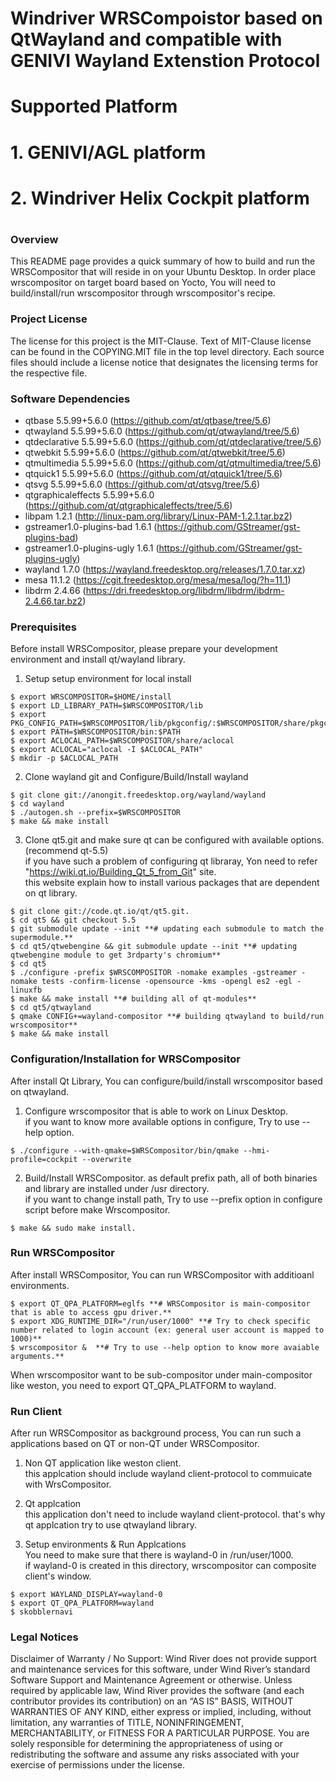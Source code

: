 # ##########################################################
#
# Windriver WRSCompoistor based on QtWayland and compatible with GENIVI Wayland Extenstion Protocol
# Supported Platform
# 1. GENIVI/AGL platform
# 2. Windriver Helix Cockpit platform
#
# ##########################################################

### Overview

This README page provides a quick summary of how to build and run the WRSCompositor that will reside in on your Ubuntu Desktop.
In order place wrscompositor on target board based on Yocto, You will need to build/install/run wrscompositor through wrscompositor's recipe. 

### Project License

The license for this project is the MIT-Clause. Text of MIT-Clause license can be found in the COPYING.MIT file in the top level directory. Each source files should include a license notice that designates the licensing terms for the respective file.

### Software Dependencies

- qtbase  5.5.99+5.6.0 (https://github.com/qt/qtbase/tree/5.6)
- qtwayland  5.5.99+5.6.0 (https://github.com/qt/qtwayland/tree/5.6)
- qtdeclarative  5.5.99+5.6.0 (https://github.com/qt/qtdeclarative/tree/5.6)
- qtwebkit  5.5.99+5.6.0 (https://github.com/qt/qtwebkit/tree/5.6)
- qtmultimedia  5.5.99+5.6.0 (https://github.com/qt/qtmultimedia/tree/5.6)
- qtquick1  5.5.99+5.6.0 (https://github.com/qt/qtquick1/tree/5.6)
- qtsvg  5.5.99+5.6.0 (https://github.com/qt/qtsvg/tree/5.6)
- qtgraphicaleffects  5.5.99+5.6.0 (https://github.com/qt/qtgraphicaleffects/tree/5.6)
- libpam  1.2.1 (http://linux-pam.org/library/Linux-PAM-1.2.1.tar.bz2)
- gstreamer1.0-plugins-bad  1.6.1 (https://github.com/GStreamer/gst-plugins-bad)
- gstreamer1.0-plugins-ugly  1.6.1 (https://github.com/GStreamer/gst-plugins-ugly)
- wayland  1.7.0 (https://wayland.freedesktop.org/releases/1.7.0.tar.xz)
- mesa  11.1.2 (https://cgit.freedesktop.org/mesa/mesa/log/?h=11.1)
- libdrm  2.4.66 (https://dri.freedesktop.org/libdrm/libdrm/ibdrm-2.4.66.tar.bz2)

### Prerequisites

Before install WRSCompositor, please prepare your development environment and install qt/wayland library.
1. Setup setup environment for local install  
```
$ export WRSCOMPOSITOR=$HOME/install  
$ export LD_LIBRARY_PATH=$WRSCOMPOSITOR/lib  
$ export PKG_CONFIG_PATH=$WRSCOMPOSITOR/lib/pkgconfig/:$WRSCOMPOSITOR/share/pkgconfig/  
$ export PATH=$WRSCOMPOSITOR/bin:$PATH  
$ export ACLOCAL_PATH=$WRSCOMPOSITOR/share/aclocal  
$ export ACLOCAL="aclocal -I $ACLOCAL_PATH"  
$ mkdir -p $ACLOCAL_PATH  
```

2. Clone wayland git and Configure/Build/Install wayland  
```
$ git clone git://anongit.freedesktop.org/wayland/wayland  
$ cd wayland  
$ ./autogen.sh --prefix=$WRSCOMPOSITOR        
$ make && make install  
```

3. Clone qt5.git and make sure qt can be configured with available options. (recommend qt-5.5)  
   if you have such a problem of configuring qt libraray, Yon need to refer "https://wiki.qt.io/Building_Qt_5_from_Git" site.  
   this website explain how to install various packages that are dependent on qt library.  
```
$ git clone git://code.qt.io/qt/qt5.git.  
$ cd qt5 && git checkout 5.5  
$ git submodule update --init **# updating each submodule to match the supermodule.**  
$ cd qt5/qtwebengine && git submodule update --init **# updating qtwebengine module to get 3rdparty's chromium**  
$ cd qt5  
$ ./configure -prefix $WRSCOMPOSITOR -nomake examples -gstreamer -nomake tests -confirm-license -opensource -kms -opengl es2 -egl -linuxfb  
$ make && make install **# building all of qt-modules**  
$ cd qt5/qtwayland  
$ qmake CONFIG+=wayland-compositor **# building qtwayland to build/run wrscompositor**  
$ make && make install 
```

### Configuration/Installation for WRSCompositor

After install Qt Library, You can configure/build/install wrscompositor based on qtwayland.  
1. Configure wrscompositor that is able to work on Linux Desktop.  
   if you want to know more available options in configure, Try to use --help option.  
```
$ ./configure --with-qmake=$WRSCompositor/bin/qmake --hmi-profile=cockpit --overwrite
```

2. Build/Install WRSCompositor. as default prefix path, all of both binaries and library are installed under /usr directory.  
   if you want to change install path, Try to use --prefix option in configure script before make Wrscompositor.  
```
$ make && sudo make install. 
```

### Run WRSCompositor

After install WRSCompositor, You can run WRSCompositor with additioanl environments.  
```
$ export QT_QPA_PLATFORM=eglfs **# WRSCompositor is main-compositor that is able to access gpu driver.**  
$ export XDG_RUNTIME_DIR="/run/user/1000" **# Try to check specific number related to login account (ex: general user account is mapped to 1000)**    
$ wrscompositor &  **# Try to use --help option to know more avaiable arguments.**  
```

When wrscompositor want to be sub-compositor under main-compositor like weston, you need to export QT_QPA_PLATFORM to wayland.


### Run Client

After run WRSCompositor as background process, You can run such a applications based on QT or non-QT under WRSCompositor.
1. Non QT application like weston client.  
   this applcation should include wayland client-protocol to commuicate with WrsCompositor.


2. Qt applcation  
  this application don't need to include wayland client-protocol. that's why qt applcation try to use qtwayland library. 


3. Setup environments & Run Applcations  
  You need to make sure that there is wayland-0 in /run/user/1000.  
  if wayland-0 is created in this directory, wrscompositor can composite client's window.  
```
$ export WAYLAND_DISPLAY=wayland-0  
$ export QT_QPA_PLATFORM=wayland  
$ skobblernavi  
```

### Legal Notices

Disclaimer of Warranty / No Support: Wind River does not provide support and maintenance services for this software, under Wind River’s standard Software Support and Maintenance Agreement or otherwise. Unless required by applicable law, Wind River provides the software (and each contributor provides its contribution) on an “AS IS” BASIS, WITHOUT WARRANTIES OF ANY KIND, either express or implied, including, without limitation, any warranties of TITLE, NONINFRINGEMENT, MERCHANTABILITY, or FITNESS FOR A PARTICULAR PURPOSE. You are solely responsible for determining the appropriateness of using or redistributing the software and assume any risks associated with your exercise of permissions under the license.
